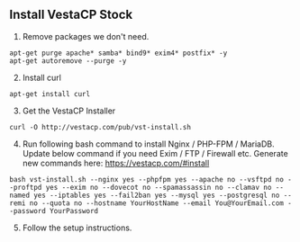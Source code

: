 ## Install VestaCP Stock

1. Remove packages we don't need.  
```
apt-get purge apache* samba* bind9* exim4* postfix* -y  
apt-get autoremove --purge -y
```
2. Install curl
```
apt-get install curl
```
3. Get the VestaCP Installer
```
curl -O http://vestacp.com/pub/vst-install.sh
```
4. Run following bash command to install Nginx / PHP-FPM / MariaDB.  
   Update below command if you need Exim / FTP / Firewall etc. Generate new commands here: https://vestacp.com/#install
```
bash vst-install.sh --nginx yes --phpfpm yes --apache no --vsftpd no --proftpd yes --exim no --dovecot no --spamassassin no --clamav no --named yes --iptables yes --fail2ban yes --mysql yes --postgresql no --remi no --quota no --hostname YourHostName --email You@YourEmail.com --password YourPassword
```
5. Follow the setup instructions.
